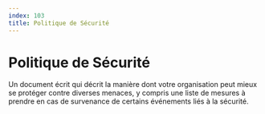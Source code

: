 ```yaml
---
index: 103
title: Politique de Sécurité
---
```

# Politique de Sécurité

Un document écrit qui décrit la manière dont votre organisation peut mieux se protéger contre diverses menaces, y compris une liste de mesures à prendre en cas de survenance de certains événements liés à la sécurité.